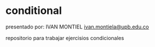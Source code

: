 # conditional

presentado por: IVAN MONTIEL
ivan.montiela@upb.edu.co

repositorio para trabajar ejercisios condicionales
